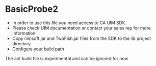 # BasicProbe2
 - In order to use this file you need access to CA UIM SDK.
 - Please check UIM documentation or contact your sales rep for more information.
 - Copy nimsoft.jar and TwoFish.jar files from the SDK to the lib project directory.
 - Configure your build path

The ant build file is experimental and can be ignored for now
